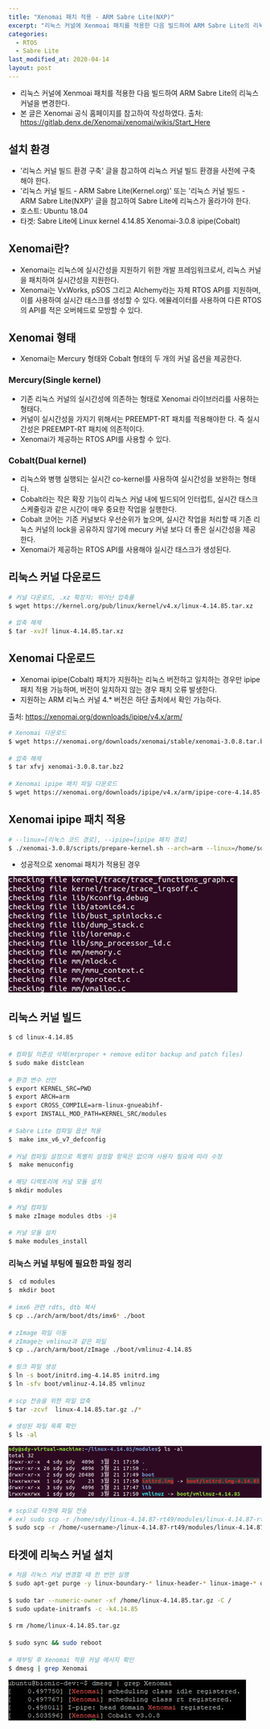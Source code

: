 ```yaml
---
title: "Xenomai 패치 적용 - ARM Sabre Lite(NXP)"
excerpt: "리눅스 커널에 Xenmoai 패치를 적용한 다음 빌드하여 ARM Sabre Lite의 리눅스 커널을 변경한다."
categories:
  - RTOS
  - Sabre Lite
last_modified_at: 2020-04-14
layout: post
---
```

- 리눅스 커널에 Xenmoai 패치를 적용한 다음 빌드하여 ARM Sabre Lite의 리눅스 커널을 변경한다.
- 본 글은 Xenomai 공식 홈페이지를 참고하여 작성하였다.
출처: <https://gitlab.denx.de/Xenomai/xenomai/wikis/Start_Here>



## 설치 환경
- '리눅스 커널 빌드 환경 구축' 글을 참고하여 리눅스 커널 빌드 환경을 사전에 구축해야 한다.
- '리눅스 커널 빌드 - ARM Sabre Lite(Kernel.org)' 또는 '리눅스 커널 빌드 - ARM Sabre Lite(NXP)' 글을 참고하여 Sabre Lite에 리눅스가 올라가야 한다.
- 호스트: Ubuntu 18.04
- 타겟: Sabre Lite에 Linux kernel 4.14.85 Xenomai-3.0.8 ipipe(Cobalt)



## Xenomai란?
- Xenomai는 리눅스에 실시간성을 지원하기 위한 개발 프레임워크로서, 리눅스 커널을 패치하여 실시간성을 지원한다.
- Xenomai는 VxWorks, pSOS 그리고 Alchemy라는 자체 RTOS API를 지원하며, 이를 사용하여 실시간 태스크를 생성할 수 있다. 에뮬레이터를 사용하여 다른 RTOS의 API를 적은 오버헤드로 모방할 수 있다.



## Xenomai 형태
- Xenomai는 Mercury 형태와 Cobalt 형태의 두 개의 커널 옵션을 제공한다.


### Mercury(Single kernel)
- 기존 리눅스 커널의 실시간성에 의존하는 형태로 Xenomai 라이브러리를 사용하는 형태다.
- 커널이 실시간성을 가지기 위해서는 PREEMPT-RT 패치를 적용해야한 다. 즉 실시간성은 PREEMPT-RT 패치에 의존적이다.
- Xenomai가 제공하는 RTOS API를 사용할 수 있다.


### Cobalt(Dual kernel)
- 리눅스와 병행 실행되는 실시간 co-kernel를 사용하여 실시간성을 보완하는 형태다.
- Cobalt라는 작은 확장 기능이 리눅스 커널 내에 빌드되어 인터럽트, 실시간 태스크 스케줄링과 같은 시간이 매우 중요한 작업을 실행한다.
- Cobalt 코어는 기존 커널보다 우선순위가 높으며, 실시간 작업을 처리할 때 기존 리눅스 커널의 lock을 공유하지 않기에 mecury 커널 보다 더 좋은 실시간성을 제공한다.
- Xenomai가 제공하는 RTOS API를 사용해야 실시간 태스크가 생성된다.



## 리눅스 커널 다운로드
```bash
# 커널 다운로드, .xz 확장자: 뛰어난 압축률
$ wget https://kernel.org/pub/linux/kernel/v4.x/linux-4.14.85.tar.xz

# 압축 해제
$ tar -xvJf linux-4.14.85.tar.xz
```



## Xenomai 다운로드
- Xenomai ipipe(Cobalt) 패치가 지원하는 리눅스 버전하고 일치하는 경우만 ipipe 패치 적용 가능하며, 버전이 일치하지 않는 경우 패치 오류 발생한다.
- 지원하는 ARM 리눅스 커널 4.* 버전은 하단 출처에서 확인 가능하다.

출처: <https://xenomai.org/downloads/ipipe/v4.x/arm/>

```bash
# Xenomai 다운로드
$ wget https://xenomai.org/downloads/xenomai/stable/xenomai-3.0.8.tar.bz2

# 압축 해제
$ tar xfvj xenomai-3.0.8.tar.bz2

# Xenomai ipipe 패치 파일 다운로드
$ wget https://xenomai.org/downloads/ipipe/v4.x/arm/ipipe-core-4.14.85-arm-6.patch
```



## Xenomai ipipe 패치 적용
```bash
# --linux=[리눅스 코드 경로], --ipipe=[ipipe 패치 경로]
$ ./xenomai-3.0.8/scripts/prepare-kernel.sh --arch=arm --linux=/home/sdy/linux-4.14.85 --ipipe=ipipe-core-4.14.85-arm-6.patch
```

- 성공적으로 xenomai 패치가 적용된 경우

![image](/assets/img/2020-04-14-Xenomai1/image1.png)



## 리눅스 커널 빌드
```bash
$ cd linux-4.14.85

# 컴파일 의존성 삭제(mrproper + remove editor backup and patch files)
$ sudo make distclean

# 환경 변수 선언
$ export KERNEL_SRC=PWD
$ export ARCH=arm
$ export CROSS_COMPILE=arm-linux-gnueabihf-
$ export INSTALL_MOD_PATH=KERNEL_SRC/modules

# Sabre Lite 컴파일 옵션 적용
$  make imx_v6_v7_defconfig

# 커널 컴파일 설정으로 특별히 설정할 항목은 없으며 사용자 필요에 따라 수정
$  make menuconfig

# 해당 디렉토리에 커널 모듈 설치
$ mkdir modules

# 커널 컴파일
$ make zImage modules dtbs -j4

# 커널 모듈 설치
$ make modules_install
```


### 리눅스 커널 부팅에 필요한 파일 정리
```bash
$  cd modules
$  mkdir boot

# imx6 관련 rdts, dtb 복사
$ cp ../arch/arm/boot/dts/imx6* ./boot

# zImage 파일 이동
# zImage는 vmlinuz과 같은 파일
$ cp ../arch/arm/boot/zImage ./boot/vmlinuz-4.14.85

# 링크 파일 생성
$ ln -s boot/initrd.img-4.14.85 initrd.img
$ ln -sfv boot/vmlinuz-4.14.85 vmlinuz

# scp 전송을 위한 파일 압축
$ tar -zcvf  linux-4.14.85.tar.gz ./*

# 생성된 파일 목록 확인
$ ls -al
```

![image](/assets/img/2020-04-14-Xenomai1/image2.png)

```bash
# scp으로 타겟에 파일 전송
# ex) sudo scp -r /home/sdy/linux-4.14.87-rt49/modules/linux-4.14.87-rt49.tar.gz ubuntu@168.188.127.63:/home
$ sudo scp -r /home/<username>/linux-4.14.87-rt49/modules/linux-4.14.87-rt49.tar.gz ubuntu@<ip>:/home
```



## 타겟에 리눅스 커널 설치
```bash
# 처음 리눅스 커널 변경할 때 한 번만 실행
$ sudo apt-get purge -y linux-boundary-* linux-header-* linux-image-* qcacld-module

$ sudo tar --numeric-owner -xf /home/linux-4.14.85.tar.gz -C /
$ sudo update-initramfs -c -k4.14.85

$ rm /home/linux-4.14.85.tar.gz

$ sudo sync && sudo reboot

# 재부팅 후 Xenomai 적용 커널 메시지 확인
$ dmesg | grep Xenomai
```

![image](/assets/img/2020-04-14-Xenomai1/image3.png)